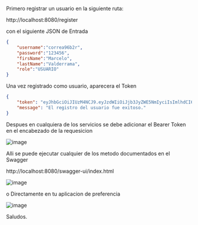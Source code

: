 Primero registrar un usuario en la siguiente ruta:

http://localhost:8080/register

con el siguiente JSON de Entrada

```json
{
    "username":"correa96b2r",
    "password":"123456",
    "firsName":"Marcelo",
    "lastName":"Valderrama",
    "role":"USUARIO"
}
```
Una vez registrado como usuario, aparecera el Token

```json
{
    "token": "eyJhbGciOiJIUzM4NCJ9.eyJzdWIiOiJjb3JyZWE5NmIyciIsImlhdCI6MTcxMTIzNDI0MiwiZXhwIjoxNzExMzIwNjQyfQ.6STbnApvfw3ZKgkNbronXRgSbcRRA9D_KL-OK7qHs5aUggk1PJ6WGLIQ9ps1y-lg",
    "message": "El registro del usuario fue exitoso."
}
```

Despues en cualquiera de los servicios se debe adicionar el Bearer Token en el encabezado de la requesicion

![image](https://github.com/correa96cl/desafio-previred/assets/41351415/cc117c7d-f7ac-45be-9fd8-679dcf134b11)

Alli se puede ejecutar cualquier de los metodo documentados en el Swagger 

http://localhost:8080/swagger-ui/index.html

![image](https://github.com/correa96cl/desafio-previred/assets/41351415/3b0cfde8-d23a-432f-9b16-3fd1be30afce)

o Directamente en tu aplicacion de preferencia

![image](https://github.com/correa96cl/desafio-previred/assets/41351415/36bf7862-ca83-4f70-ac38-c7040cc95273)

Saludos.

